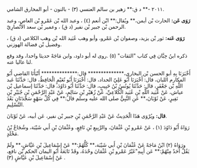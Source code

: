 ٢٠١١ -** د ق:** زهير بن سالم العنسي (٣) - بالنون - أبو المخارق الشامي.

**رَوَى عَن:** الحارث بْن أيمن،** ويُقال:** ابْن أنعم (٤) ، وعبد الله بْن عَمْرو بْن العاص، وعبد الرحمن بْن جبير بْن نفير (د ق) ، وعمير بْن سعد الأَنْصارِيّ.

**رَوَى عَنه:** ثور بْن يزيد، وصفوان بْن عَمْرو، وأبو وهب عُبَيد الله بْن وهب الكلاعي (د ق) ، وفضيل بْن فضالة الهوزني.

ذكره ابنُ حِبَّان فِي كتاب "الثقات" (٥) .روى له أبو داود، وابن مَاجَهْ حديثا واحدا، وقد وقع لنا عاليا عنه.

أَخْبَرَنَا بِهِ أبو الحسن بْن البخاري،************** قال:************** أَنْبَأَنَا القاضي أَبُو المكارم اللبان، قال: أَخْبَرَنَا أَبُو عَلِيّ الحداد، قال: أَخْبَرَنَا أَبُو نُعَيْمٍ الْحَافِظُ، قال: حَدَّثَنَا عَبد اللَّهِ بْن جَعْفَرٍ، قال: حَدَّثَنَا يُونُسُ بْنُ حَبِيبٍ، قال: حَدَّثَنَا أَبُو دَاوُدَ، قال: حَدَّثَنَا إسماعيل بْن عياش، عَنْ عُبَيد اللَّهِ بْنِ عُبَيد الْكُلاعِيِّ، عُنْ زُهَيْرِ بْنِ سَالِمٍ، عَنْ عَبْدِ الرَّحْمَنِ بْنِ جُبَيْرِ بْنِ نَفِيرٍ، عَنْ ثَوْبَانَ،** عَنِ النَّبِيُّ صلى الله عليه وسلم قال:** فِي كُلِّ سَهْوٍ سَجْدَتَانِ بَعْدَ التَّسْلِيمِ.

**قال:** ويُرْوَى هَذَا الْحَدِيثُ عَنْ عَبْدِ الرَّحْمَنِ بْنِ جبير بْن نفير، عَن أبيه، عَنْ ثَوْبَانَ.

رَوَاهُ أَبُو دَاوُدَ (١) ، عَنْ عَمْرو بْنِ عُثْمَانَ، والرَّبِيعِ بْنِ نَافِعٍ، وعُثْمَانَ بْنِ أَبي شَيْبَة، وشُجَاعُ بْنُ مَخْلَدٍ.

ورَوَاهُ (٢) ابْنُ مَاجَهْ عَنْ عُثْمَانَ بْنِ أَبي شَيْبَة،** كُلُّهُمْ:** عَنْ إِسْمَاعِيلَ بْنِ عَيَّاشٍ،** ولَمْ يَقُلْ أَحَدٌ مِنْهُمْ:** عَن أَبِيهِ"غَيْرُ عَمْرو بْنِ عُثْمَانَ وحْدَهُ، وقَدْ تَابَعَهُ أَبُو اليمان الحكم بْن نافع، عَنْ إِسْمَاعِيلَ بْنِ عَيَّاشٍ (٣) .